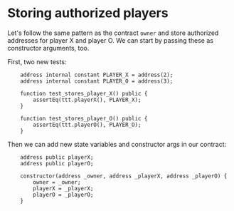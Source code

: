 # Storing authorized players

Let's follow the same pattern as the contract `owner` and store authorized addresses for player X and player O. We can start by passing these as constructor arguments, too.

First, two new tests:


```solidity
    address internal constant PLAYER_X = address(2);
    address internal constant PLAYER_O = address(3);

    function test_stores_player_X() public {
        assertEq(ttt.playerX(), PLAYER_X);
    }

    function test_stores_player_O() public {
        assertEq(ttt.playerO(), PLAYER_O);
    }
```

Then we can add new state variables and constructor args in our contract:

```solidity
    address public playerX;
    address public playerO;

    constructor(address _owner, address _playerX, address _playerO) {
        owner = _owner;
        playerX = _playerX;
        playerO = _playerO;
    }
```
